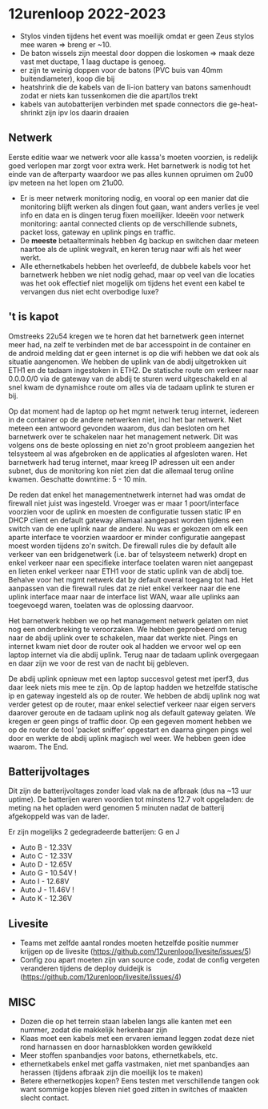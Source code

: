 # 12urenloop 2022-2023

- Stylos vinden tijdens het event was moeilijk omdat er geen Zeus stylos mee waren => breng er ~10.
- De baton wissels zijn meestal door doppen die loskomen => maak deze vast met ductape, 1 laag ductape is genoeg.
- er zijn te weinig doppen voor de batons (PVC buis van 40mm buitendiameter), koop die bij
- heatshrink die de kabels van de li-ion battery van batons samenhoudt zodat er niets kan tussenkomen die die apart/los trekt
- kabels van autobatterijen verbinden met spade connectors die ge-heat-shrinkt zijn ipv los daarin draaien


## Netwerk
Eerste editie waar we netwerk voor alle kassa's moeten voorzien, is redelijk goed verlopen mar zorgt voor extra werk. Het barnetwerk is nodig tot het einde van de afterparty waardoor we pas alles kunnen opruimen om 2u00 ipv meteen na het lopen om 21u00. 
- Er is meer netwerk monitoring nodig, en vooral op een manier dat die monitoring blijft werken als dingen fout gaan, want anders verlies je veel info en data en is dingen terug fixen moeilijker. Ideeën voor netwerk monitoring: aantal connected clients op de verschillende subnets, packet loss, gateway en uplink pings en traffic.
- De **meeste** betaalterminals hebben 4g backup en switchen daar meteen naartoe als de uplink wegvalt, en keren terug naar wifi als het weer werkt. 
- Alle ethernetkabels hebben het overleefd, de dubbele kabels voor het barnetwerk hebben we niet nodig gehad, maar op veel van die locaties was het ook effectief niet mogelijk om tijdens het event een kabel te vervangen dus niet echt overbodige luxe?

## 't is kapot
Omstreeks 22u54 kregen we te horen dat het barnetwerk geen internet meer had, na zelf te verbinden met de bar accesspoint in de container en de android melding dat er geen internet is op die wifi hebben we dat ook als situatie aangenomen. We hebben de uplink van de abdij uitgetrokken uit ETH1 en de tadaam ingestoken in ETH2. De statische route om verkeer naar 0.0.0.0/0 via de gateway van de abdij te sturen werd uitgeschakeld en al snel kwam de dynamishce route om alles via de tadaam uplink te sturen er bij. 

Op dat moment had de laptop op het mgmt netwerk terug internet, iedereen in de container op de andere netwerken niet, incl het bar netwerk. Niet meteen een antwoord gevonden waarom, dus dan besloten om het barnetwerk over te schakelen naar het management netwerk. Dit was volgens ons de beste oplossing en niet zo'n groot probleem aangezien het telsysteem al was afgebroken en de applicaties al afgesloten waren. Het barnetwerk had terug internet, maar kreeg IP adressen uit een ander subnet, dus de monitoring kon niet zien dat die allemaal terug online kwamen. Geschatte downtime: 5 - 10 min.

De reden dat enkel het managementnetwerk internet had was omdat de firewall niet juist was ingesteld. Vroeger was er maar 1 poort/interface voorzien voor de uplink en moesten de configuratie tussen static IP en DHCP client en default gateway allemaal aangepast worden tijdens een switch van de ene uplink naar de andere. Nu was er gekozen om elk een aparte interface te voorzien waardoor er minder configuratie aangepast moest worden tijdens zo'n switch. De firewall rules die by default alle verkeer van een bridgenetwerk (i.e. bar of telsysteem netwerk) dropt en enkel verkeer naar een specifieke interface toelaten waren niet aangepast en lieten enkel verkeer naar ETH1 voor de static uplink van de abdij toe. Behalve voor het mgmt netwerk dat by default overal toegang tot had. Het aanpassen van die firewall rules dat ze niet enkel verkeer naar die ene uplink interface maar naar de interface list WAN, waar alle uplinks aan toegevoegd waren, toelaten was de oplossing daarvoor. 

Het barnetwerk hebben we op het management netwerk gelaten om niet nog een onderbreking te veroorzaken. We hebben geprobeerd om terug naar de abdij uplink over te schakelen, maar dat werkte niet. Pings en internet kwam niet door de router ook al hadden we ervoor wel op een laptop internet via die abdij uplink. Terug naar de tadaam uplink overgegaan en daar zijn we voor de rest van de nacht bij gebleven. 

De abdij uplink opnieuw met een laptop succesvol getest met iperf3, dus daar leek niets mis mee te zijn. Op de laptop hadden we hetzelfde statische ip en gateway ingesteld als op de router. 
We hebben de abdij uplink nog wat verder getest op de router, maar enkel selectief verkeer naar eigen servers daarover geroute en de tadaam uplink nog als default gateway gelaten. We kregen er geen pings of traffic door. Op een gegeven moment hebben we op de router de tool 'packet sniffer' opgestart en daarna gingen pings wel door en werkte de abdij uplink magisch wel weer. We hebben geen idee waarom. The End.

## Batterijvoltages

Dit zijn de batterijvoltages zonder load vlak na de afbraak (dus na ~13 uur uptime). De batterijen waren voordien tot minstens 12.7 volt opgeladen: de meting na het opladen werd genomen 5 minuten nadat de batterij afgekoppeld was van de lader.

Er zijn mogelijks 2 gedegradeerde batterijen: G en J

 - Auto B - 12.33V
 - Auto C - 12.33V
 - Auto D - 12.65V
 - Auto G - 10.54V !
 - Auto I - 12.68V
 - Auto J - 11.46V !
 - Auto K - 12.36V

## Livesite

- Teams met zelfde aantal rondes moeten hetzelfde positie nummer krijgen op de livesite (https://github.com/12urenloop/livesite/issues/5)
- Config zou apart moeten zijn van source code, zodat de config vergeten veranderen tijdens de deploy duideijk is (https://github.com/12urenloop/livesite/issues/4)

## MISC

- Dozen die op het terrein staan labelen langs alle kanten met een nummer, zodat die makkelijk herkenbaar zijn
- Klaas moet een kabels met een ervaren iemand leggen zodat deze niet rond harnassen en door harnasblokken worden gewikkeld
- Meer stoffen spanbandjes voor batons, ethernetkabels, etc.
- ethernetkabels enkel met gaffa vastmaken, niet met spanbandjes aan herassen (tijdens afbraak zijn die moeilijk los te maken)
- Betere ethernetkopjes kopen? Eens testen met verschillende tangen ook want sommige kopjes bleven niet goed zitten in switches of maakten slecht contact.
